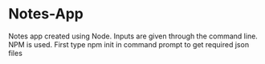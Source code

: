 # Notes-App
Notes app created using Node. Inputs are given through the command line. NPM is used. First type npm init in command prompt to get required json files

